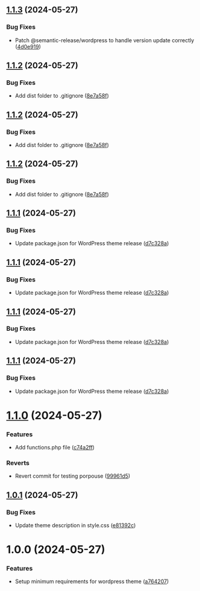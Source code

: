 ## [1.1.3](https://github.com/EliaGuarnieri/wordpress-theme/compare/v1.1.2...v1.1.3) (2024-05-27)


### Bug Fixes

* Patch @semantic-release/wordpress to handle version update correctly ([4d0e919](https://github.com/EliaGuarnieri/wordpress-theme/commit/4d0e91942ae70409010ba42fc4ee34d175ad7fe9))

## [1.1.2](https://github.com/EliaGuarnieri/wordpress-theme/compare/v1.1.1...v1.1.2) (2024-05-27)


### Bug Fixes

* Add dist folder to .gitignore ([8e7a58f](https://github.com/EliaGuarnieri/wordpress-theme/commit/8e7a58f3906547a862ab4a01ff26b5539dd65d23))

## [1.1.2](https://github.com/EliaGuarnieri/wordpress-theme/compare/v1.1.1...v1.1.2) (2024-05-27)


### Bug Fixes

* Add dist folder to .gitignore ([8e7a58f](https://github.com/EliaGuarnieri/wordpress-theme/commit/8e7a58f3906547a862ab4a01ff26b5539dd65d23))

## [1.1.2](https://github.com/EliaGuarnieri/wordpress-theme/compare/v1.1.1...v1.1.2) (2024-05-27)


### Bug Fixes

* Add dist folder to .gitignore ([8e7a58f](https://github.com/EliaGuarnieri/wordpress-theme/commit/8e7a58f3906547a862ab4a01ff26b5539dd65d23))

## [1.1.1](https://github.com/EliaGuarnieri/wordpress-theme/compare/v1.1.0...v1.1.1) (2024-05-27)


### Bug Fixes

* Update package.json for WordPress theme release ([d7c328a](https://github.com/EliaGuarnieri/wordpress-theme/commit/d7c328a5c92c6bf3119c4c1d2c66a37659cdcf02))

## [1.1.1](https://github.com/EliaGuarnieri/wordpress-theme/compare/v1.1.0...v1.1.1) (2024-05-27)


### Bug Fixes

* Update package.json for WordPress theme release ([d7c328a](https://github.com/EliaGuarnieri/wordpress-theme/commit/d7c328a5c92c6bf3119c4c1d2c66a37659cdcf02))

## [1.1.1](https://github.com/EliaGuarnieri/wordpress-theme/compare/v1.1.0...v1.1.1) (2024-05-27)


### Bug Fixes

* Update package.json for WordPress theme release ([d7c328a](https://github.com/EliaGuarnieri/wordpress-theme/commit/d7c328a5c92c6bf3119c4c1d2c66a37659cdcf02))

## [1.1.1](https://github.com/EliaGuarnieri/wordpress-theme/compare/v1.1.0...v1.1.1) (2024-05-27)


### Bug Fixes

* Update package.json for WordPress theme release ([d7c328a](https://github.com/EliaGuarnieri/wordpress-theme/commit/d7c328a5c92c6bf3119c4c1d2c66a37659cdcf02))

# [1.1.0](https://github.com/EliaGuarnieri/wordpress-theme/compare/v1.0.1...v1.1.0) (2024-05-27)


### Features

* Add functions.php file ([c74a2ff](https://github.com/EliaGuarnieri/wordpress-theme/commit/c74a2ffd5aadb3d9e291cc6e4af0461a767a95f5))


### Reverts

* Revert commit for testing porpouse ([99961d5](https://github.com/EliaGuarnieri/wordpress-theme/commit/99961d5d290656f83d27efbb31eeea6df7ed3ecb))

## [1.0.1](https://github.com/EliaGuarnieri/wordpress-theme/compare/v1.0.0...v1.0.1) (2024-05-27)


### Bug Fixes

* Update theme description in style.css ([e81392c](https://github.com/EliaGuarnieri/wordpress-theme/commit/e81392c396bb1f9c2771dc2e58be7449b20e3363))

# 1.0.0 (2024-05-27)


### Features

* Setup minimum requirements for wordpress theme ([a764207](https://github.com/EliaGuarnieri/wordpress-theme/commit/a7642076e5c7a62290cd13bbfef4f2a8a4f1be3a))
